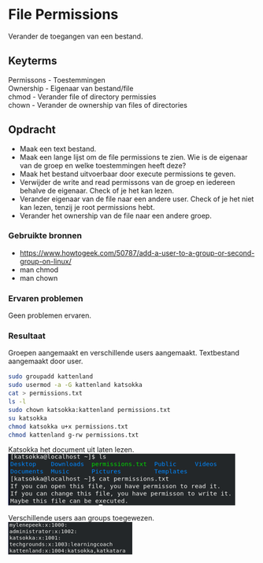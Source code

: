 # File Permissions
Verander de toegangen van een bestand. 

## Keyterms
Permissons - Toestemmingen <br/>
Ownership - Eigenaar van bestand/file <br/>
chmod - Verander file of directory permissies <br/>
chown - Verander de ownership van files of directories 

## Opdracht
- Maak een text bestand. 
- Maak een lange lijst om de file permissions te zien. Wie is de eigenaar van de groep en welke toestemmingen heeft deze?
- Maak het bestand uitvoerbaar door execute permissions te geven. 
- Verwijder de write and read permissons van de groep en iedereen behalve de eigenaar. Check of je het kan lezen. 
- Verander eigenaar van de file naar een andere user. Check of je het niet kan lezen, tenzij je root permissions hebt. 
- Verander het ownership van de file naar een andere groep. 

### Gebruikte bronnen
- https://www.howtogeek.com/50787/add-a-user-to-a-group-or-second-group-on-linux/
- man chmod
- man chown

### Ervaren problemen
Geen problemen ervaren.

### Resultaat
Groepen aangemaakt en verschillende users aangemaakt. Textbestand aangemaakt door user.

``` bash
sudo groupadd kattenland
sudo usermod -a -G kattenland katsokka
cat > permissions.txt
ls -l 
sudo chown katsokka:kattenland permissions.txt
su katsokka
chmod katsokka u+x permissions.txt
chmod kattenland g-rw permissions.txt
``` 

Katsokka het document uit laten lezen.
![users-permissions](../00_includes/01_Linux_01/users-permissions.png)

Verschillende users aan groups toegewezen.
![user-group](../00_includes/01_Linux_01/users-group.png)